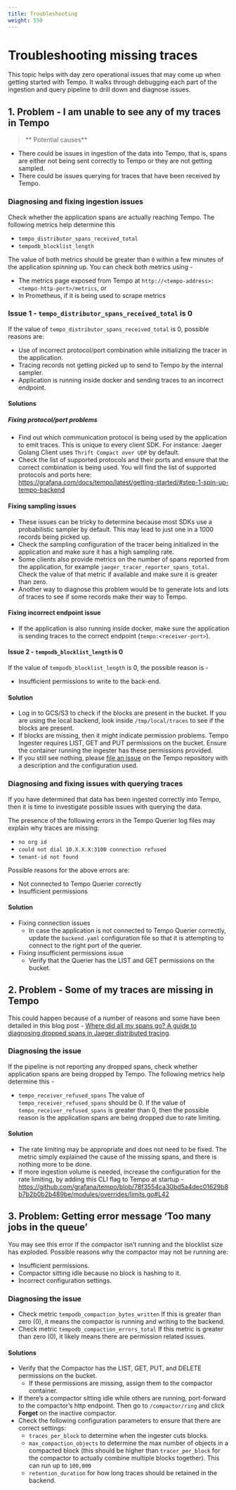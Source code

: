 ```yaml
---
title: Troubleshooting
weight: 550
---
```


# Troubleshooting missing traces

This topic helps with day zero operational issues that may come up when getting started with Tempo. It walks through debugging each part of the ingestion and query pipeline to drill down and diagnose issues. 

## 1. Problem - I am unable to see any of my traces in Tempo

>** Potential causes**
- There could be issues in ingestion of the data into Tempo, that is, spans are either not being sent correctly to Tempo or they are not getting sampled.
- There could be issues querying for traces that have been received by Tempo.

### Diagnosing and fixing ingestion issues

Check whether the application spans are actually reaching Tempo. The following metrics help determine this
- `tempo_distributor_spans_received_total` 
- `tempodb_blocklist_length`

The value of both metrics should be greater than `0` within a few minutes of the application spinning up.
You can check both metrics using -
- The metrics page exposed from Tempo at `http://<tempo-address>:<tempo-http-port>/metrics`, or
- In Prometheus, if it is being used to scrape metrics
 
### Issue 1 - `tempo_distributor_spans_received_total` is 0

If the value of `tempo_distributor_spans_received_total` is 0, possible reasons are:
- Use of incorrect protocol/port combination while initializing the tracer in the application.
- Tracing records not getting picked up to send to Tempo by the internal sampler.
- Application is running inside docker and sending traces to an incorrect endpoint.

#### Solutions

##### Fixing protocol/port problems
- Find out which communication protocol is being used by the application to emit traces. This is unique to every client SDK. For instance: Jaeger Golang Client uses `Thrift Compact over UDP` by default.
- Check the list of supported protocols and their ports and ensure that the correct combination is being used. You will find the list of supported protocols and ports here: https://grafana.com/docs/tempo/latest/getting-started/#step-1-spin-up-tempo-backend

#### Fixing sampling issues
- These issues can be tricky to determine because most SDKs use a probabilistic sampler by default. This may lead to just one in a 1000 records being picked up.
- Check the sampling configuration of the tracer being initialized in the application and make sure it has a high sampling rate.
- Some clients also provide metrics on the number of spans reported from the application, for example `jaeger_tracer_reporter_spans_total`. Check the value of that metric if available and make sure it is greater than zero.
- Another way to diagnose this problem would be to generate lots and lots of traces to see if some records make their way to Tempo.

#### Fixing incorrect endpoint issue
- If the application is also running inside docker, make sure the application is sending traces to the correct endpoint (`tempo:<receiver-port>`).

#### Issue 2 - `tempodb_blocklist_length` is 0

If the value of `tempodb_blocklist_length` is 0, the possible reason is -
- Insufficient permissions to write to the back-end.

#### Solution

- Log in to GCS/S3 to check if the blocks are present in the bucket. If you are using the local backend, look inside `/tmp/local/traces` to see if the blocks are present.
- If blocks are missing, then it might indicate permission problems. Tempo Ingester requires LIST, GET and PUT permissions on the bucket. Ensure the container running the ingester has these permissions provided.
- If you still see nothing, please [file an issue](https://github.com/grafana/tempo/issues/new/choose) on the Tempo repository with a description and the configuration used.

### Diagnosing and fixing issues with querying traces
If you have determined that data has been ingested correctly into Tempo, then it is time to investigate possible issues with querying the data.

The presence of the following errors in the Tempo Querier log files may explain why traces are missing:

- `no org id`
- `could not dial 10.X.X.X:3100 connection refused`
- `tenant-id not found`

Possible reasons for the above errors are:
- Not connected to Tempo Querier correctly
- Insufficient permissions


#### Solution

- Fixing connection issues
  - In case the application is not connected to Tempo Querier correctly, update the `backend.yaml` configuration file so that it is attempting to connect to the right port of the querier.
- Fixing insufficient permissions issue
  - Verify that the Querier has the LIST and GET permissions on the bucket.


## 2. Problem - Some of my traces are missing in Tempo

This could happen because of a number of reasons and some have been detailed in this blog post -
[Where did all my spans go? A guide to diagnosing dropped spans in Jaeger distributed tracing](https://grafana.com/blog/2020/07/09/where-did-all-my-spans-go-a-guide-to-diagnosing-dropped-spans-in-jaeger-distributed-tracing/).

### Diagnosing the issue 

If the pipeline is not reporting any dropped spans, check whether application spans are being dropped by Tempo. The following metrics help determine this -
- `tempo_receiver_refused_spans`
The value of `tempo_receiver_refused_spans` should be 0.
If the value of `tempo_receiver_refused_spans` is greater than 0, then the possible reason is the application spans are being dropped due to rate limiting.

#### Solution
- The rate limiting may be appropriate and does not need to be fixed. The metric simply explained the cause of the missing spans, and there is nothing more to be done.
- If more ingestion volume is needed, increase the configuration for the rate limiting, by adding this CLI flag to Tempo at startup - https://github.com/grafana/tempo/blob/78f3554ca30bd5a4dec01629b8b7b2b0b2b489be/modules/overrides/limits.go#L42

## 3. Problem: Getting error message ‘Too many jobs in the queue’
You may see this error if the compactor isn’t running and the blocklist size has exploded. 
Possible reasons why the compactor may not be running are:

- Insufficient permissions.
- Compactor sitting idle because no block is hashing to it.
- Incorrect configuration settings.

### Diagnosing the issue
- Check metric `tempodb_compaction_bytes_written`
If this is greater than zero (0), it means the compactor is running and writing to the backend.
- Check metric `tempodb_compaction_errors_total`
If this metric is greater than zero (0), it likely means there are permission related issues.

#### Solutions
- Verify that the Compactor has the LIST, GET, PUT, and DELETE permissions on the bucket.
  - If these permissions are missing, assign them to the compactor container.
- If there’s a compactor sitting idle while others are running, port-forward to the compactor’s http endpoint. Then go to `/compactor/ring` and click **Forget** on the inactive compactor.
- Check the following configuration parameters to ensure that there are correct settings:
  - `traces_per_block` to determine when the ingester cuts blocks.
  - `max_compaction_objects` to determine the max number of objects in a compacted block (this should be higher than `tracer_per_block` for the compactor to actually combine multiple blocks together). This can run up to `100,000`
  - `retention_duration` for how long traces should be retained in the backend.
